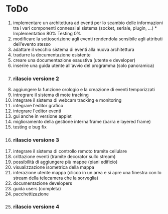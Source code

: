 # ToDo #

  1. implementare un architettura ad eventi per lo scambio delle informazioni tra i vari componenti connessi al sistema (socket, seriale, plugin, ...)
    * Implementation 80% Testing 0%
  1. modificare la sottoscrizione agli eventi rendendola sensibile agli attributi dell'evento stesso
  1. adattare il vecchio sistema di eventi alla nuova architettura
  1. tradurre la documentazione esistente
  1. creare una documentazione esaustiva (utente e developer)
  1. inserire una guida utente all'avvio del programma (solo panoramica)
  1. ### rilascio versione 2 ###
  1. aggiungere la funzione orologio e la creazione di eventi temporizzati
  1. intregrare il sistema di mote tracking
  1. integrare il sistema di webcam tracking e monitoring
  1. integrare l'editor grafico
  1. integrare l'editor eventi
  1. gui anche in versione applet
  1. miglioramento della gestione internalframe (barra e layered frame)
  1. testing e bug fix
  1. ### rilascio versione 3 ###
  1. integrare il sistema di controllo remoto tramite cellulare
  1. crittazione eventi (tramite decorator sullo stream)
  1. possibilità di aggiungere più mappe (piani edificio)
  1. visualizzazione isometrica della mappa
  1. interazione utente mappa (clicco in un area e si apre una finestra con lo stream della telecamera che la sorveglia)
  1. documentazione developers
  1. guida users (completa)
  1. pacchettizazione
  1. ### rilascio versione 4 ###